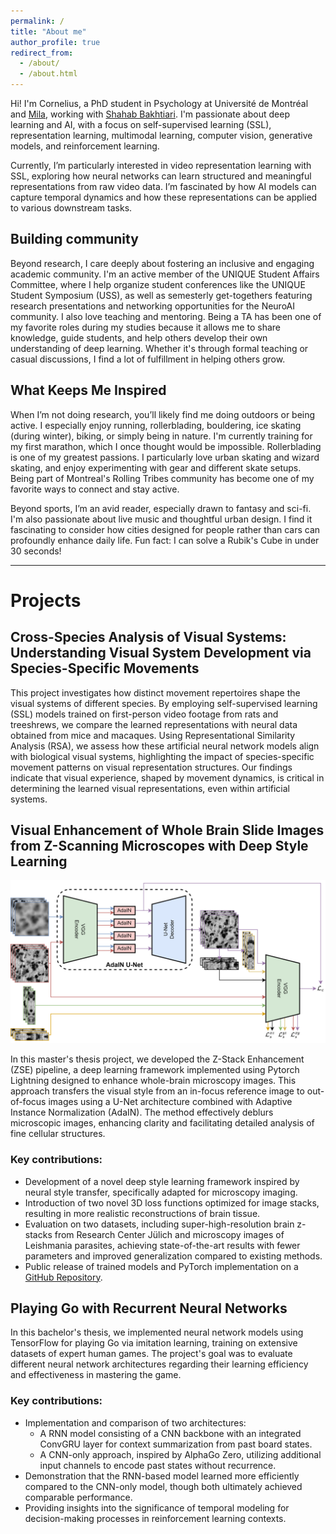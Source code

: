 ```yaml
---
permalink: /
title: "About me"
author_profile: true
redirect_from: 
  - /about/
  - /about.html
---
```


Hi! I'm Cornelius, a PhD student in Psychology at Université de Montréal and [Mila](https://mila.quebec/en/directory/cornelius-crijnen), working with [Shahab Bakhtiari](https://mila.quebec/en/directory/shahab-bakhtiari). I'm passionate about deep learning and AI, with a focus on self-supervised learning (SSL), representation learning, multimodal learning, computer vision, generative models, and reinforcement learning.

Currently, I’m particularly interested in video representation learning with SSL, exploring how neural networks can learn structured and meaningful representations from raw video data. I’m fascinated by how AI models can capture temporal dynamics and how these representations can be applied to various downstream tasks.

## Building community

Beyond research, I care deeply about fostering an inclusive and engaging academic community. I'm an active member of the UNIQUE Student Affairs Committee, where I help organize student conferences like the UNIQUE Student Symposium (USS), as well as semesterly get-togethers featuring research presentations and networking opportunities for the NeuroAI community. I also love teaching and mentoring. Being a TA has been one of my favorite roles during my studies because it allows me to share knowledge, guide students, and help others develop their own understanding of deep learning. Whether it's through formal teaching or casual discussions, I find a lot of fulfillment in helping others grow.

## What Keeps Me Inspired

When I’m not doing research, you’ll likely find me doing outdoors or being active. I especially enjoy running, rollerblading, bouldering, ice skating (during winter), biking, or simply being in nature. I'm currently training for my first marathon, which I once thought would be impossible. Rollerblading is one of my greatest passions. I particularly love urban skating and wizard skating, and enjoy experimenting with gear and different skate setups. Being part of Montreal's Rolling Tribes community has become one of my favorite ways to connect and stay active.

Beyond sports, I’m an avid reader, especially drawn to fantasy and sci-fi. I'm also passionate about live music and thoughtful urban design. I find it fascinating to consider how cities designed for people rather than cars can profoundly enhance daily life. Fun fact: I can solve a Rubik's Cube in under 30 seconds!

---

# Projects

## Cross-Species Analysis of Visual Systems: Understanding Visual System Development via Species-Specific Movements

This project investigates how distinct movement repertoires shape the visual systems of different species. By employing self-supervised learning (SSL) models trained on first-person video footage from rats and treeshrews, we compare the learned representations with neural data obtained from mice and macaques. Using Representational Similarity Analysis (RSA), we assess how these artificial neural network models align with biological visual systems, highlighting the impact of species-specific movement patterns on visual representation structures. Our findings indicate that visual experience, shaped by movement dynamics, is critical in determining the learned visual representations, even within artificial systems.


## Visual Enhancement of Whole Brain Slide Images from Z-Scanning Microscopes with Deep Style Learning

![Training Pipeline](https://github.com/ccrijnen/Z-Stack-Enhancement/raw/main/reports/method/training.png)

In this master's thesis project, we developed the Z-Stack Enhancement (ZSE) pipeline, a deep learning framework implemented using Pytorch Lightning designed to enhance whole-brain microscopy images. This approach transfers the visual style from an in-focus reference image to out-of-focus images using a U-Net architecture combined with Adaptive Instance Normalization (AdaIN). The method effectively deblurs microscopic images, enhancing clarity and facilitating detailed analysis of fine cellular structures.

### **Key contributions:**  
* Development of a novel deep style learning framework inspired by neural style transfer, specifically adapted for microscopy imaging.
* Introduction of two novel 3D loss functions optimized for image stacks, resulting in more realistic reconstructions of brain tissue. 
* Evaluation on two datasets, including super-high-resolution brain z-stacks from Research Center Jülich and microscopy images of Leishmania parasites, achieving state-of-the-art results with fewer parameters and improved generalization compared to existing methods.
* Public release of trained models and PyTorch implementation on a [GitHub Repository](https://github.com/ccrijnen/Z-Stack-Enhancement).  


## Playing Go with Recurrent Neural Networks

In this bachelor's thesis, we implemented neural network models using TensorFlow for playing Go via imitation learning, training on extensive datasets of expert human games. The project's goal was to evaluate different neural network architectures regarding their learning efficiency and effectiveness in mastering the game.

### **Key contributions:**  
* Implementation and comparison of two architectures: 
  * A RNN model consisting of a CNN backbone with an integrated ConvGRU layer for context summarization from past board states.
  * A CNN-only approach, inspired by AlphaGo Zero, utilizing additional input channels to encode past states without recurrence.
* Demonstration that the RNN-based model learned more efficiently compared to the CNN-only model, though both ultimately achieved comparable performance.
* Providing insights into the significance of temporal modeling for decision-making processes in reinforcement learning contexts. 

